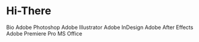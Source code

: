 # Hi-There
Bio
Adobe Photoshop
Adobe Illustrator
Adobe InDesign
Adobe After Effects
Adobe Premiere Pro
MS Office
